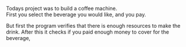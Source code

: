 Todays project was to build a coffee machine. </br>
First you select the beverage you would like, and you pay. </br>

But first the program verifies that there is enough resources to make the drink. After this it checks if you paid enough money to cover for the beverage, </br>